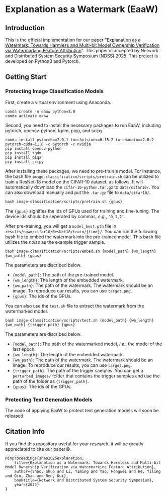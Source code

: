 # Explanation as a Watermark (EaaW)

## Introduction
This is the official implementation for our paper "[Explanation as a Watermark: Towards Harmless and Multi-bit Model Ownership Verification via Watermarking Feature Attribution](https://arxiv.org/abs/2405.04825)". This paper is accepted by Network and Distributed System Security Symposium (NDSS) 2025. This project is developed on Python3 and Pytorch.

## Getting Start

### Protecting Image Classification Models
First, create a virtual environment using Anaconda.
```
conda create -n eaaw python=3.8
conda activate eaaw
```

Second, you need to install the necessary packages to run EaaW, including pytorch, opencv-python, tqdm, piqa, and scipy.
```
conda install pytorch==2.0.1 torchvision==0.15.2 torchaudio==2.0.2 pytorch-cuda=11.8 -c pytorch -c nvidia
pip install opencv-python
pip install tqdm
pip install piqa
pip install scipy
```

After installing these packages, we need to pre-train a model. For instance, the bash file `image-classification/scripts/pretrain.sh` can be utilized to train a ResNet-18 model on the CIFAR-10 dataset, as follows. It will automatically download the `cifar-10-python.tar.gz` to `data/cifar10/`. You can also download manually and put the `.tar.gz` file to `data/cifar10/`.
```
bash image-classification/scripts/pretrain.sh {gpus}
```

The `{gpus}` signifies the ids of GPUs used for training and fine-tuning. The device ids should be seperated by commas, $e.g.$, `'0,1,2'`.

After pre-training, you will get a `model_best.pth` file in `results/nowm/cifar10/ResNet18/train/{time}/`. You can run the following bash file to embed the watermark into the pre-trained model. This bash file utilizes the *noise* as the example trigger sample.

```
bash image-classification/scripts/embed.sh {model_path} {wm_length} {wm_path} {gpus}
```
The parameters are discribed below.
- `{model_path}`: The path of the pre-trained model.
- `{wm_length}`: The length of the embedded watermark.
- `{wm_path}`: The path of the watermark. The watermark should be an image. To reproduce our results, you can use `target.png`.
- `{gpus}`: The ids of the GPUs.

You can also use the `test.sh` file to extract the watermark from the watermarked model.
```
bash image-classification/scripts/test.sh {model_path} {wm_length} {wm_path} {trigger_path} {gpus}
```
The parameters are discribed below.
- `{model_path}`: The path of the watermarked model, $i.e.$, the model of the last epoch.
- `{wm_length}`: The length of the embedded watermark.
- `{wm_path}`: The path of the watermark. The watermark should be an image. To reproduce our results, you can use `target.png`.
- `{trigger_path}`: The path of the trigger samples. You can get a `perturbed_images/` folder that contains the trigger samples and use the path of the folder as `{trigger_path}`.
- `{gpus}`: The ids of the GPUs.


### Protecting Text Generation Models

The code of applying EaaW to protect text generation models will soon be released.

## Citation Info

If you find this repository useful for your research, it will be greatly appreciated to cite our paper😄.
```
@inproceedings{shao2025explanation,
    title={Explanation as a Watermark: Towards Harmless and Multi-bit Model Ownership Verification via Watermarking Feature Attribution},
    author={Shao, Shuo and Li, Yiming and Yao, Hongwei and He, Yiling and Qin, Zhan and Ren, Kui},
    booktitle={Network and Distributed System Security Symposium},
    year={2025}
}
```
